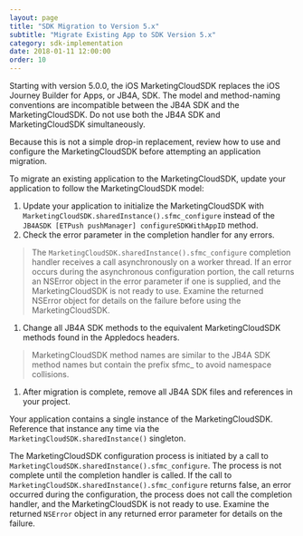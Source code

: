 ```yaml
---
layout: page
title: "SDK Migration to Version 5.x"
subtitle: "Migrate Existing App to SDK Version 5.x"
category: sdk-implementation
date: 2018-01-11 12:00:00
order: 10
---
```


Starting with version 5.0.0, the iOS MarketingCloudSDK replaces the iOS Journey Builder for Apps, or JB4A, SDK. The model and method-naming conventions are incompatible between the JB4A SDK and the MarketingCloudSDK. Do not use both the JB4A SDK and MarketingCloudSDK simultaneously.

Because this is not a simple drop-in replacement, review how to use and configure the MarketingCloudSDK before attempting an application migration.

To migrate an existing application to the MarketingCloudSDK, update your application to follow the MarketingCloudSDK model:

1. Update your application to initialize the MarketingCloudSDK with `MarketingCloudSDK.sharedInstance().sfmc_configure` instead of the `JB4ASDK [ETPush pushManager] configureSDKWithAppID` method.
1. Check the error parameter in the completion handler for any errors.
> The `MarketingCloudSDK.sharedInstance().sfmc_configure` completion handler receives a call asynchronously on a worker thread. If an error occurs during the asynchronous configuration portion, the call returns an NSError object in the error parameter if one is supplied, and the MarketingCloudSDK is not ready to use. Examine the returned NSError object for details on the failure before using the MarketingCloudSDK.

1. Change all JB4A SDK methods to the equivalent MarketingCloudSDK methods found in the Appledocs headers.
> MarketingCloudSDK method names are similar to the JB4A SDK method names but contain the prefix sfmc_ to avoid namespace collisions.

1. After migration is complete, remove all JB4A SDK files and references in your project.

Your application contains a single instance of the MarketingCloudSDK. Reference that instance any time via the `MarketingCloudSDK.sharedInstance()` singleton.

The MarketingCloudSDK configuration process is initiated by a call to `MarketingCloudSDK.sharedInstance().sfmc_configure`. The process is not complete until the completion handler is called. If the call to `MarketingCloudSDK.sharedInstance().sfmc_configure` returns false, an error occurred during the configuration, the process does not call the completion handler, and the MarketingCloudSDK is not ready to use. Examine the returned `NSError` object in any returned error parameter for details on the failure.
